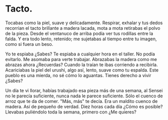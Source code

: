 # Tacto. 

Tocabas como la piel, suave y delicadamente.  Respirar, exhalar y tus dedos recorrian el tacto brillante a madera lacada, mota a mota retirabas el polvo de la pieza. Desde el ventanuco de arriba podía ver tus rodillas entre la falda. Y era todo lento, retenido; me sujetabas al tiempo entre tu imagen, como si fuera un beso. 

Yo te espiaba ¿Sabes? Te espiaba a cualquier hora en el taller. No podía evitarlo. Me asomaba para verte trabajar. Abrazabas la madera como me abrazas ahora ¿Recuerdas? Cuando la traían te ibas corriendo a recibirla. Acariciabas la piel del urushi, algo así, lento,  suave como tu espalda. Este pueblo es una mierda, no sé cómo lo aguantas. Tienes derecho a vivir ¿Sabes? 

Un día te vi llorar, habías trabajado esa pieza más de una semana, al Sensei no le parecía suficiente, nunca nada le parece suficiente. Sólo el cuenco de arroz que te da de comer. "Más, más" te decía. Era un maldito cuenco de madera. Así de pequeño de verdad. Diez horas cada día ¿Cómo es posible?   Llevabas puliéndolo toda la semana, primero con  ¿Me quieres? 
